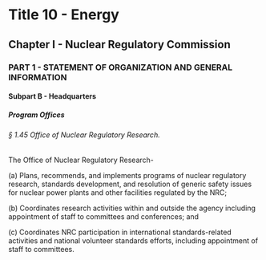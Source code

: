 
# Title 10 - Energy
## Chapter I - Nuclear Regulatory Commission
### PART 1 - STATEMENT OF ORGANIZATION AND GENERAL INFORMATION
#### Subpart B - Headquarters
##### Program Offices
###### § 1.45 Office of Nuclear Regulatory Research.

The Office of Nuclear Regulatory Research-

(a) Plans, recommends, and implements programs of nuclear regulatory research, standards development, and resolution of generic safety issues for nuclear power plants and other facilities regulated by the NRC;

(b) Coordinates research activities within and outside the agency including appointment of staff to committees and conferences; and

(c) Coordinates NRC participation in international standards-related activities and national volunteer standards efforts, including appointment of staff to committees.
